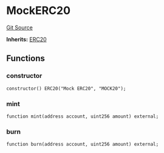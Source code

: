 # MockERC20
[Git Source](https://github.com/G7DAO/protocol/blob/874893f46ced0a2b968b4e0f586d9ae4b81435ce/contracts/mock/tokens.sol)

**Inherits:**
[ERC20](/contracts/token/ERC20.sol/contract.ERC20.md)


## Functions
### constructor


```solidity
constructor() ERC20("Mock ERC20", "MOCK20");
```

### mint


```solidity
function mint(address account, uint256 amount) external;
```

### burn


```solidity
function burn(address account, uint256 amount) external;
```


